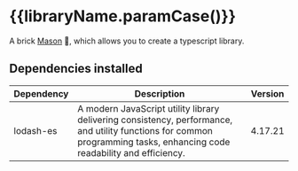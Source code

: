 # {{libraryName.paramCase()}}

A brick [Mason](https://pub.dev/packages/mason) 🧱, which allows you to create a typescript library.

## Dependencies installed
| Dependency                  | Description                                                    | Version |
|-----------------------------|----------------------------------------------------------------|---------|
| lodash-es                   | A modern JavaScript utility library delivering consistency, performance, and utility functions for common programming tasks, enhancing code readability and efficiency. | 4.17.21 |